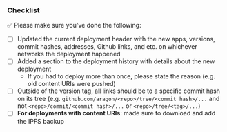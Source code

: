 ### Checklist

:white_check_mark: Please make sure you've done the following:

- [ ] Updated the current deployment header with the new apps, versions, commit hashes, addresses, Github links, and etc. on whichever networks the deployment happened
- [ ] Added a section to the deployment history with details about the new deployment
    - If you had to deploy more than once, please state the reason (e.g. old content URIs were pushed)
- [ ] Outside of the version tag, all links should be to a specific commit hash on its tree (e.g. `github.com/aragon/<repo>/tree/<commit hash>/...` and not `<repo>/commit/<commit hash>/...` or `<repo>/tree/<tag>/...`)
- [ ] **For deployments with content URIs**: made sure to download and add the IPFS backup
